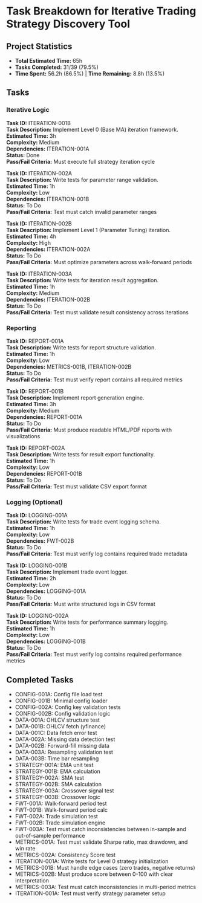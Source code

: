 # Task Breakdown for Iterative Trading Strategy Discovery Tool
## Project Statistics

- **Total Estimated Time:** 65h
- **Tasks Completed:** 31/39 (79.5%)
- **Time Spent:** 56.2h (86.5%) | **Time Remaining:** 8.8h (13.5%)

## Tasks

### Iterative Logic

**Task ID:** ITERATION-001B  
**Task Description:** Implement Level 0 (Base MA) iteration framework.  
**Estimated Time:** 3h  
**Complexity:** Medium  
**Dependencies:** ITERATION-001A  
**Status:** Done  
**Pass/Fail Criteria:** Must execute full strategy iteration cycle

**Task ID:** ITERATION-002A  
**Task Description:** Write tests for parameter range validation.  
**Estimated Time:** 1h  
**Complexity:** Low  
**Dependencies:** ITERATION-001B  
**Status:** To Do  
**Pass/Fail Criteria:** Test must catch invalid parameter ranges

**Task ID:** ITERATION-002B  
**Task Description:** Implement Level 1 (Parameter Tuning) iteration.  
**Estimated Time:** 4h  
**Complexity:** High  
**Dependencies:** ITERATION-002A  
**Status:** To Do  
**Pass/Fail Criteria:** Must optimize parameters across walk-forward periods

**Task ID:** ITERATION-003A  
**Task Description:** Write tests for iteration result aggregation.  
**Estimated Time:** 1h  
**Complexity:** Medium  
**Dependencies:** ITERATION-002B  
**Status:** To Do  
**Pass/Fail Criteria:** Test must validate result consistency across iterations

### Reporting

**Task ID:** REPORT-001A  
**Task Description:** Write tests for report structure validation.  
**Estimated Time:** 1h  
**Complexity:** Low  
**Dependencies:** METRICS-001B, ITERATION-002B  
**Status:** To Do  
**Pass/Fail Criteria:** Test must verify report contains all required metrics

**Task ID:** REPORT-001B  
**Task Description:** Implement report generation engine.  
**Estimated Time:** 3h  
**Complexity:** Medium  
**Dependencies:** REPORT-001A  
**Status:** To Do  
**Pass/Fail Criteria:** Must produce readable HTML/PDF reports with visualizations

**Task ID:** REPORT-002A  
**Task Description:** Write tests for result export functionality.  
**Estimated Time:** 1h  
**Complexity:** Low  
**Dependencies:** REPORT-001B  
**Status:** To Do  
**Pass/Fail Criteria:** Test must validate CSV export format

### Logging (Optional)

**Task ID:** LOGGING-001A  
**Task Description:** Write tests for trade event logging schema.  
**Estimated Time:** 1h  
**Complexity:** Low  
**Dependencies:** FWT-002B  
**Status:** To Do  
**Pass/Fail Criteria:** Test must verify log contains required trade metadata

**Task ID:** LOGGING-001B  
**Task Description:** Implement trade event logger.  
**Estimated Time:** 2h  
**Complexity:** Low  
**Dependencies:** LOGGING-001A  
**Status:** To Do  
**Pass/Fail Criteria:** Must write structured logs in CSV format

**Task ID:** LOGGING-002A  
**Task Description:** Write tests for performance summary logging.  
**Estimated Time:** 1h  
**Complexity:** Low  
**Dependencies:** LOGGING-001B  
**Status:** To Do  
**Pass/Fail Criteria:** Test must verify log contains required performance metrics

## Completed Tasks
- CONFIG-001A: Config file load test
- CONFIG-001B: Minimal config loader
- CONFIG-002A: Config key validation tests
- CONFIG-002B: Config validation logic
- DATA-001A: OHLCV structure test
- DATA-001B: OHLCV fetch (yfinance)
- DATA-001C: Data fetch error test
- DATA-002A: Missing data detection test
- DATA-002B: Forward-fill missing data
- DATA-003A: Resampling validation test
- DATA-003B: Time bar resampling
- STRATEGY-001A: EMA unit test
- STRATEGY-001B: EMA calculation
- STRATEGY-002A: SMA test
- STRATEGY-002B: SMA calculation
- STRATEGY-003A: Crossover signal test
- STRATEGY-003B: Crossover logic
- FWT-001A: Walk-forward period test
- FWT-001B: Walk-forward period calc
- FWT-002A: Trade simulation test
- FWT-002B: Trade simulation engine
- FWT-003A: Test must catch inconsistencies between in-sample and out-of-sample performance
- METRICS-001A: Test must validate Sharpe ratio, max drawdown, and win rate
- METRICS-002A: Consistency Score test
- ITERATION-001A: Write tests for Level 0 strategy initialization
- METRICS-001B: Must handle edge cases (zero trades, negative returns)
- METRICS-002B: Must produce score between 0-100 with clear interpretation
- METRICS-003A: Test must catch inconsistencies in multi-period metrics
- ITERATION-001A: Test must verify strategy parameter setup